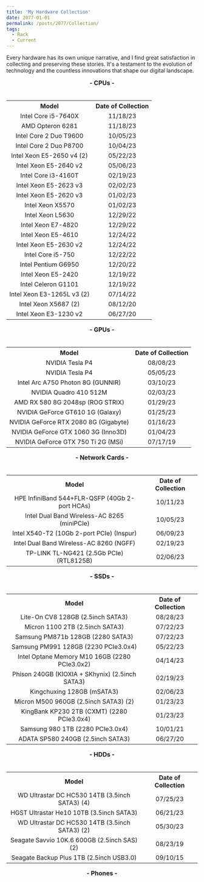 ```yaml
---
title: 'My Hardware Collection'
date: 2077-01-01
permalink: /posts/2077/Collection/
tags:
  - Rack
  - Current
---
```

<style>
  table, th, td {
  border: 0px;
  text-align: center;
}
.subtitle{ 
    font-size: 16px;           
    width: 100%;  
    height: 40px; 
    text-align:center     
} 
</style>
<p>Every hardware has its own unique narrative, and I find great satisfaction in collecting and preserving these stories. It's a testament to the evolution of technology and the countless innovations that shape our digital landscape.</p>

<div class="subtitle"><b>- CPUs -</b></div>
<table>
<tr>
  <th>Model</th>
  <th>Date of Collection</th>
</tr>
<tr>
  <td>Intel Core i5-7640X</td>
  <td>11/18/23</td>
</tr>
<tr>
  <td>AMD Opteron 6281</td>
  <td>11/18/23</td>
</tr>
<tr>
  <td>Intel Core 2 Duo T9600</td>
  <td>10/05/23</td>
</tr>
<tr>
  <td>Intel Core 2 Duo P8700</td>
  <td>10/04/23</td>
</tr>
<tr>
  <td>Intel Xeon E5-2650 v4 (2)</td>
  <td>05/22/23</td>
</tr>
<tr>
  <td>Intel Xeon E5-2640 v2</td>
  <td>05/06/23</td>
</tr>
<tr>
  <td>Intel Core i3-4160T</td>
  <td>02/19/23</td>
</tr>
<tr>
  <td>Intel Xeon E5-2623 v3</td>
  <td>02/02/23</td>
</tr>
<tr>
  <td>Intel Xeon E5-2620 v3</td>
  <td>01/02/23</td>
</tr>
<tr>
  <td>Intel Xeon X5570</td>
  <td>01/02/23</td>
</tr>
<tr>
  <td>Intel Xeon L5630</td>
  <td>12/29/22</td>
</tr>
<tr>
  <td>Intel Xeon E7-4820</td>
  <td>12/29/22</td>
</tr>
<tr>
  <td>Intel Xeon E5-4610</td>
  <td>12/24/22</td>
</tr>
<tr>
  <td>Intel Xeon E5-2630 v2</td>
  <td>12/24/22</td>
</tr>
<tr>
  <td>Intel Core i5-750</td>
  <td>12/22/22</td>
</tr>
<tr>
  <td>Intel Pentium G6950</td>
  <td>12/20/22</td>
</tr>
<tr>
  <td>Intel Xeon E5-2420</td>
  <td>12/19/22</td>
</tr>
<tr>
  <td>Intel Celeron G1101</td>
  <td>12/19/22</td>
</tr>
<tr>
  <td>Intel Xeon E3-1265L v3 (2)</td>
  <td>07/14/22</td>
</tr>
<tr>
  <td>Intel Xeon X5687 (2)</td>
  <td>08/12/20</td>
</tr>
<tr>
  <td>Intel Xeon E3-1230 v2</td>
  <td>06/27/20</td>
</tr>
</table>

<div class="subtitle"><b>- GPUs -</b></div>
<table>
<tr>
  <th>Model</th>
  <th>Date of Collection</th>
</tr>
<tr>
  <td>NVIDIA Tesla P4</td>
  <td>08/08/23</td>
</tr>
<tr>
  <td>NVIDIA Tesla P4</td>
  <td>05/05/23</td>
</tr>
<tr>
  <td>Intel Arc A750 Photon 8G (GUNNIR)</td>
  <td>03/10/23</td>
</tr>
<tr>
  <td>NVIDIA Quadro 410 512M</td>
  <td>02/03/23</td>
</tr>
<tr>
  <td>AMD RX 580 8G 2048sp (ROG STRIX)</td>
  <td>01/29/23</td>
</tr>
<tr>
  <td>NVIDIA GeForce GT610 1G (Galaxy)</td>
  <td>01/25/23</td>
</tr>
<tr>
  <td>NVIDIA GeForce RTX 2080 8G (Gigabyte)</td>
  <td>01/16/23</td>
</tr>
<tr>
  <td>NVIDIA GeForce GTX 1060 3G (Inno3D)</td>
  <td>01/04/23</td>
</tr>
<tr>
  <td>NVIDIA GeForce GTX 750 Ti 2G (MSi)</td>
  <td>07/17/19</td>
</tr>
</table>

<div class="subtitle"><b>- Network Cards -</b></div>
<table>
<tr>
  <th>Model</th>
  <th>Date of Collection</th>
</tr>
<tr>
  <td>HPE InfiniBand 544+FLR-QSFP (40Gb 2-port HCAs)</td>
  <td>10/11/23</td>
</tr>
<tr>
  <td>Intel Dual Band Wireless-AC 8265 (miniPCIe)</td>
  <td>10/05/23</td>
</tr>
<tr>
  <td>Intel X540-T2 (10Gb 2-port PCIe) (Inspur)</td>
  <td>06/09/23</td>
</tr>
<tr>
  <td>Intel Dual Band Wireless-AC 8260 (NGFF)</td>
  <td>02/19/23</td>
</tr>
<tr>
  <td>TP-LINK TL-NG421 (2.5Gb PCIe) (RTL8125B)</td>
  <td>02/06/23</td>
</tr>
</table>

<div class="subtitle"><b>- SSDs -</b></div>
<table>
<tr>
  <th>Model</th>
  <th>Date of Collection</th>
</tr>
<tr>
  <td>Lite-On CV8 128GB (2.5inch SATA3)</td>
  <td>08/28/23</td>
</tr>
<tr>
  <td>Micron 1100 2TB (2.5inch SATA3)</td>
  <td>07/22/23</td>
</tr>
<tr>
  <td>Samsung PM871b 128GB (2280 SATA3)</td>
  <td>07/22/23</td>
</tr>
<tr>
  <td>Samsung PM991 128GB (2230 PCIe3.0x4)</td>
  <td>05/22/23</td>
</tr>
<tr>
  <td>Intel Optane Memory M10 16GB (2280 PCIe3.0x2)</td>
  <td>04/14/23</td>
</tr>
<tr>
  <td>Phison 240GB (KIOXIA + SKhynix) (2.5inch SATA3)</td>
  <td>02/19/23</td>
</tr>
<tr>
  <td>Kingchuxing 128GB (mSATA3)</td>
  <td>02/06/23</td>
</tr>
<tr>
  <td>Micron M500 960GB (2.5inch SATA3) (2)</td>
  <td>01/23/23</td>
</tr>
<tr>
  <td>KingBank KP230 2TB (CXMT) (2280 PCIe3.0x4)</td>
  <td>01/23/23</td>
</tr>
<tr>
  <td>Samsung 980 1TB (2280 PCIe3.0x4)</td>
  <td>10/01/21</td>
</tr>
<tr>
  <td>ADATA SP580 240GB (2.5inch SATA3)</td>
  <td>06/27/20</td>
</tr>
</table>

<div class="subtitle"><b>- HDDs -</b></div>
<table>
<tr>
  <th>Model</th>
  <th>Date of Collection</th>
</tr>
<tr>
  <td>WD Ultrastar DC HC530 14TB (3.5inch SATA3) (4)</td>
  <td>07/25/23</td>
</tr>
<tr>
  <td>HGST Ultrastar He10 10TB (3.5inch SATA3)</td>
  <td>06/21/23</td>
</tr>
<tr>
  <td>WD Ultrastar DC HC530 14TB (3.5inch SATA3) (2)</td>
  <td>05/30/23</td>
</tr>
<tr>
  <td>Seagate Savvio 10K.6 600GB (2.5inch SAS) (2)</td>
  <td>08/23/19</td>
</tr>
<tr>
  <td>Seagate Backup Plus 1TB (2.5inch USB3.0)</td>
  <td>09/10/15</td>
</tr>
</table>

<div class="subtitle"><b>- Phones -</b></div>
